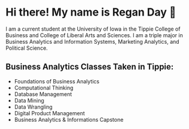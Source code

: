 # Hi there! My name is Regan Day 👋

I am a current student at the University of Iowa in the Tippie College of Business and College of Liberal Arts and Sciences. I am a triple major in Business Analytics and Information Systems, Marketing Analytics, and Political Science.

## Business Analytics Classes Taken in Tippie: 
- Foundations of Business Analytics
- Computational Thinking
- Database Management
- Data Mining
- Data Wrangling
- Digital Product Management
- Business Analytics & Informations Capstone

<!--
**reganday/reganday** is a ✨ _special_ ✨ repository because its `README.md` (this file) appears on your GitHub profile.

Here are some ideas to get you started:

- 🔭 I’m currently working on ...
- 🌱 I’m currently learning ...
- 👯 I’m looking to collaborate on ...
- 🤔 I’m looking for help with ...
- 💬 Ask me about ...
- 📫 How to reach me: ...
- 😄 Pronouns: ...
- ⚡ Fun fact: ...
-->
